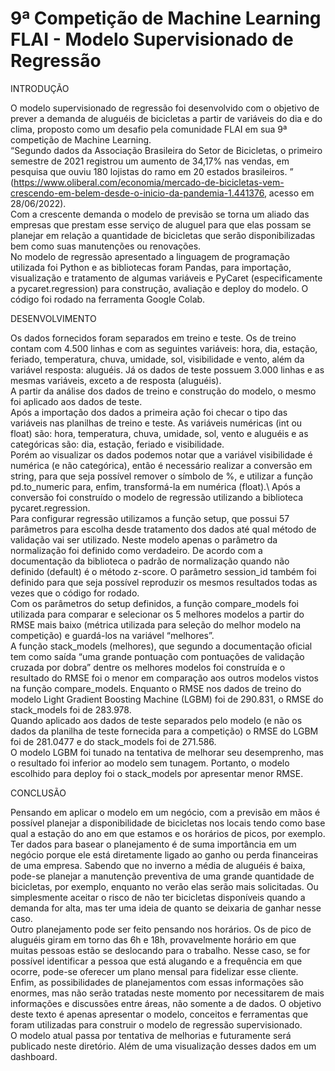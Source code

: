 # 9ª Competição de Machine Learning FLAI - Modelo Supervisionado de Regressão 

INTRODUÇÃO

O modelo supervisionado de regressão foi desenvolvido com o objetivo de prever a demanda de aluguéis de bicicletas a partir de variáveis do dia e do clima, proposto como um desafio pela comunidade FLAI em sua 9ª competição de Machine Learning.\
“Segundo dados da Associação Brasileira do Setor de Bicicletas, o primeiro semestre de 2021 registrou um aumento de 34,17% nas vendas, em pesquisa que ouviu 180 lojistas do ramo em 20 estados brasileiros. ” (https://www.oliberal.com/economia/mercado-de-bicicletas-vem-crescendo-em-belem-desde-o-inicio-da-pandemia-1.441376, acesso em 28/06/2022).\
Com a crescente demanda o modelo de previsão se torna um aliado das empresas que prestam esse serviço de aluguel para que elas possam se planejar em relação a quantidade de bicicletas que serão disponibilizadas bem como suas manutenções ou renovações.\
No modelo de regressão apresentado a linguagem de programação utilizada foi Python e as bibliotecas foram Pandas, para importação, visualização e tratamento de algumas variáveis e PyCaret (especificamente a pycaret.regression) para construção, avaliação e deploy do modelo. O código foi rodado na ferramenta Google Colab.


DESENVOLVIMENTO

Os dados fornecidos foram separados em treino e teste. Os de treino contam com 4.500 linhas e com as seguintes variáveis: hora, dia, estação, feriado, temperatura, chuva, umidade, sol, visibilidade e vento, além da variável resposta: aluguéis. Já os dados de teste possuem 3.000 linhas e as mesmas variáveis, exceto a de resposta (aluguéis).\
A partir da análise dos dados de treino e construção do modelo, o mesmo foi aplicado aos dados de teste.\
Após a importação dos dados a primeira ação foi checar o tipo das variáveis nas planilhas de treino e teste. As variáveis numéricas (int ou float) são: hora, temperatura, chuva, umidade, sol, vento e aluguéis e as categóricas são: dia, estação, feriado e visibilidade.\
Porém ao visualizar os dados podemos notar que a variável visibilidade é numérica (e não categórica), então é necessário realizar a conversão em string, para que seja possível remover o símbolo de %, e utilizar a função pd.to_numeric para, enfim, transformá-la em numérica (float).\ 
Após a conversão foi construído o modelo de regressão utilizando a biblioteca pycaret.regression.\
Para configurar regressão utilizamos a função setup, que possui 57 parâmetros para escolha desde tratamento dos dados até qual método de validação vai ser utilizado.
Neste modelo apenas o parâmetro da normalização foi definido como verdadeiro. De acordo com a documentação da biblioteca o padrão de normalização quando não definido (default) é o método z-score. O parâmetro session_id também foi definido para que seja possível reproduzir os mesmos resultados todas as vezes que o código for rodado.\
Com os parâmetros do setup definidos, a função compare_models foi utilizada para comparar e selecionar os 5 melhores modelos a partir do RMSE mais baixo (métrica utilizada para seleção do melhor modelo na competição) e guardá-los na variável “melhores”.\
A função stack_models (melhores), que segundo a documentação oficial tem como saída “uma grande pontuação com pontuações de validação cruzada por dobra” dentre os melhores modelos foi construída e o resultado do RMSE foi o menor em comparação aos outros modelos vistos na função compare_models. Enquanto o RMSE nos dados de treino do modelo Light Gradient Boosting Machine (LGBM) foi de 290.831, o RMSE do stack_models foi de 283.978.\
Quando aplicado aos dados de teste separados pelo modelo (e não os dados da planilha de teste fornecida para a competição) o RMSE do LGBM foi de 281.0477 e do stack_models foi de 271.586.\
O modelo LGBM foi tunado na tentativa de melhorar seu desemprenho, mas o resultado foi inferior ao modelo sem tunagem.
Portanto, o modelo escolhido para deploy foi o stack_models por apresentar menor RMSE.


CONCLUSÃO

Pensando em aplicar o modelo em um negócio, com a previsão em mãos é possível planejar a disponibilidade de bicicletas nos locais tendo como base qual a estação do ano em que estamos e os horários de picos, por exemplo.\
Ter dados para basear o planejamento é de suma importância em um negócio porque ele está diretamente ligado ao ganho ou perda financeiras de uma empresa. 
Sabendo que no inverno a média de aluguéis é baixa, pode-se planejar a manutenção preventiva de uma grande quantidade de bicicletas, por exemplo, enquanto no verão elas serão mais solicitadas. Ou simplesmente aceitar o risco de não ter bicicletas disponíveis quando a demanda for alta, mas ter uma ideia de quanto se deixaria de ganhar nesse caso. \
Outro planejamento pode ser feito pensando nos horários. Os de pico de aluguéis giram em torno das 6h e 18h, provavelmente horário em que muitas pessoas estão se deslocando para o trabalho. Nesse caso, se for possível identificar a pessoa que está alugando e a frequência em que ocorre, pode-se oferecer um plano mensal para fidelizar esse cliente.\
Enfim, as possibilidades de planejamentos com essas informações são enormes, mas não serão tratadas neste momento por necessitarem de mais informações e discussões entre áreas, não somente a de dados. O objetivo deste texto é apenas apresentar o modelo, conceitos e ferramentas que foram utilizadas para construir o modelo de regressão supervisionado.\
O modelo atual passa por tentativa de melhorias e futuramente será publicado neste diretório. Além de uma visualização desses dados em um dashboard.
